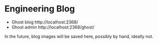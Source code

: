 # Engineering Blog

* Ghost blog http://localhost:2368/
* Ghost admin http://localhost:2368/ghost/

In the future, blog images will be saved here, possibly by hand, ideally not.